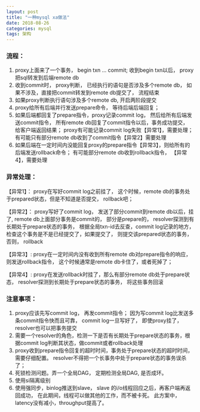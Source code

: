 ```yaml
---
layout: post
title: "一种mysql xa做法"
date: 2018-08-26
categories: mysql
tags: 架构
---
```


### 流程：
1. proxy上面来了一个事务， begin txn ... commit;  收到begin txn以后， proxy把sql转发到后端remote db
2. 收到commit时， proxy判断， 已经执行的语句是否涉及多个remote db， 如果不涉及，直接把commit转发到remote db提交了， 流程结束
3. 如果proxy判断执行语句涉及多个remote db,  开启两阶段提交
4. proxy给所有后端并行发送prepare命令， 等待后端后端回复；
5. 如果后端都回复了prepare指令，proxy记录commit log， 然后给所有后端发送commit指令， 所有remote db回复了commit指令以后，事务成功提交， 给客户端返回结果； proxy有可能记录commit log失败【异常1】，需要处理； 有可能只有部分remote db收到了commit指令【异常2】需要处理
6. 如果后端在一定时间内没能回复proxy的prepare指令【异常3】，则给所有的后端发送rollback命令； 有可能部分remote db收到rollback指令， 【异常4】，需要处理

### 异常处理：
【异常1】： proxy在写好commit log之前挂了， 这个时候，remote db的事务处于prepared状态，但是不知道是否提交， rollback吧；

【异常2】： proxy写好了commit log， 发送了部分commit到remote db以后，挂了,  remote db上面部分事务是commit的， 部分是prepare的， resolver探测到有长期处于prepare状态的事务， 根据全局txn-id去反查，commit log记录的地方，检查这个事务是不是已经提交了，如果提交了， 则提交该prepared状态的事务，否则， rollback

【异常3】:    proxy在一定时间内没有收到所有remote db对prepare指令的响应，则发送rollback指令， 这个时候通常是remote db卡住了，或者死掉了；

【异常4】:    proxy在发送rollback时挂了，那么有部分remote db处于prepare状态， resolver探测到长期处于prepare状态的事务， 将这些事务回滚

### 注意事项：
1.  proxy应该先写commit log， 再发commit指令； 因为写commit log比发送多条commit指令快而且可靠， commit log一旦写好了， 即使proxy挂了，resolver也可以把事务提交
2. 需要一个resolver的角色，检测一下是否有长期处于prepare状态的事务，根据commit log判断其状态，做commit或者rollback处理
3. proxy收到prepare指令回复的超时时间，事务处于prepare状态的超时时间，需要仔细配置。 resolver不得把一个长事务中处于prepare状态的事务误杀了；
4. 死锁检测问题。弄一个全局DAG， 定期检测全局DAG, 是否成环。
5. 使用si隔离级别
6. 使用强同步，binlog推送到slave， slave 的i/o线程回应之后，再客户端再返回成功， 在此期间，线程可以做其他的工作，而不被卡死。 此方案中， latency没有减小，throughput提高了。
